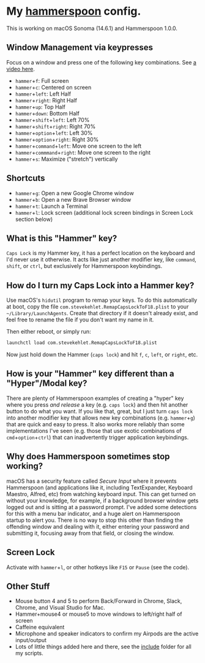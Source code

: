 # My [hammerspoon](http://www.hammerspoon.org/) config.

This is working on macOS Sonoma (14.6.1) and Hammerspoon 1.0.0.

## Window Management via keypresses

Focus on a window and press one of the following key combinations. See [a video here](https://youtu.be/OjS6LqKEPcA).

* `hammer`+`f`: Full screen
* `hammer`+`c`: Centered on screen
* `hammer`+`left`: Left Half
* `hammer`+`right`: Right Half
* `hammer`+`up`: Top Half
* `hammer`+`down`: Bottom Half
* `hammer`+`shift`+`left`: Left 70%
* `hammer`+`shift`+`right`: Right 70%
* `hammer`+`option`+`left`: Left 30%
* `hammer`+`option`+`right`: Right 30%
* `hammer`+`command`+`left`: Move one screen to the left
* `hammer`+`commmand`+`right`: Move one screen to the right
* `hammer`+`s`: Maximize ("stretch") vertically

## Shortcuts

* `hammer`+`g`: Open a new Google Chrome window
* `hammer`+`b`: Open a new Brave Browser window
* `hammer`+`t`: Launch a Terminal
* `hammer`+`l`: Lock screen (additional lock screen bindings in Screen Lock section below)

## What is this "Hammer" key?

`Caps Lock` is my Hammer key, it has a perfect location on the keyboard and I'd never use it otherwise. It acts like just another modifier key, like `command`, `shift`, or `ctrl`, but exclusively for Hammerspoon keybindings.

## How do I turn my Caps Lock into a Hammer key?

Use macOS's `hidutil` program to remap your keys. To do this automatically at boot, copy the file `com.stevekehlet.RemapCapsLockToF18.plist` to your `~/Library/LaunchAgents`. Create that directory if it doesn't already exist, and feel free to rename the file if you don't want my name in it.

Then either reboot, or simply run:

```bash
launchctl load com.stevekehlet.RemapCapsLockToF18.plist
```

Now just hold down the Hammer (`caps lock`) and hit `f`, `c`, `left`, or `right`, etc.

## How is your "Hammer" key different than a "Hyper"/Modal key?

There are plenty of Hammerspoon examples of creating a "hyper" key where you press *and release* a key (e.g. `caps lock`) and then hit another button to do what you want. If you like that, great, but I just turn `caps lock` into another modifier key that allows new key combinations (e.g. `hammer`+`g`) that are quick and easy to press. It also works more reliably than some implementations I've seen (e.g. those that use exotic combinations of `cmd`+`option`+`ctrl`) that can inadvertently trigger application keybindings.

## Why does Hammerspoon sometimes stop working?

macOS has a security feature called *Secure Input* where it prevents Hammerspoon (and applications like it, including TextExpander, Keyboard Maestro, Alfred, etc) from watching keyboard input. This can get turned on without your knowledge, for example, if a background browser window gets logged out and is sitting at a password prompt. I've added some detections for this with a menu bar indicator, and a huge alert on Hammerspoon startup to alert you. There is no way to stop this other than finding the offending window and dealing with it, either entering your password and submitting it, focusing away from that field, or closing the window.

## Screen Lock

Activate with `hammer`+`l`, or other hotkeys like `F15` or `Pause` (see the code).

## Other Stuff

* Mouse button 4 and 5 to perform Back/Forward in Chrome, Slack, Chrome, and Visual Studio for Mac.
* Hammer+mouse4 or mouse5 to move windows to left/right half of screen
* Caffeine equivalent
* Microphone and speaker indicators to confirm my Airpods are the active input/output
* Lots of little things added here and there, see the [include](./include/) folder for all my scripts.
